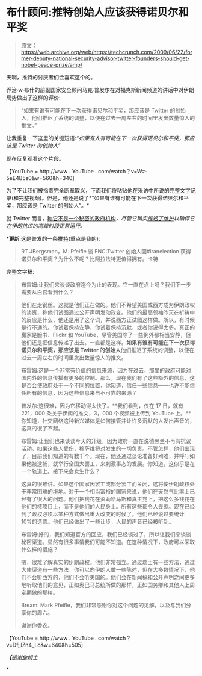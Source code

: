 # 布什顾问:推特创始人应该获得诺贝尔和平奖

> 原文：<https://web.archive.org/web/https://techcrunch.com/2009/06/22/former-deputy-national-security-advisor-twitter-founders-should-get-nobel-peace-prize/amp/>

 <amp-anim class="alignright size-full wp-image-75394 amp-wp-enforced-sizes i-amphtml-layout-intrinsic i-amphtml-layout-size-defined" title="nobel" src="https://web.archive.org/web/20230404032130im_/https://techcrunch.com/wp-content/uploads/2009/06/nobel.gif" alt="nobel" layout="intrinsic" i-amphtml-layout="intrinsic"><i-amphtml-sizer class="i-amphtml-sizer"></i-amphtml-sizer></amp-anim> 天啊，推特的讨厌者们会喜欢这个的。

乔治·w·布什的前副国家安全顾问马克·普发尔在对福克斯新闻频道的讲话中对伊朗局势做出了这样的评价:

> “如果有谁有可能在下一次获得诺贝尔和平奖，那应该是 Twitter 的创始人，他们推迟了系统的调整，以便在过去一周左右的时间里发出数量惊人的推文。”

让我重复一下这里的关键短语:*“如果有人有可能在下一次获得诺贝尔和平奖，那应该是 Twitter 的创始人”*

现在反复观看这个片段。

【YouTube = http://www . YouTube . com/watch？v=Wz-5eE4B5s0&w=560&h=340]

为了不让我们被指责完全断章取义，下面我们将粘贴他在采访中所说的完整文字记录(和完整视频)。但是，他还是说了*“如果有谁有可能在下一次获得诺贝尔和平奖，那应该是 Twitter 的创始人”。*

就 Twitter 而言，[称它不是一个秘密的政府机构](https://web.archive.org/web/20230404032130/https://techcrunch.com/2009/06/16/twitter-increases-capacity-pats-itself-on-back-denies-being-a-covert-government-agency/)*，尽管它确实[推迟了维护](https://web.archive.org/web/20230404032130/https://techcrunch.com/2009/06/15/twitter-reschedules-maintenance-to-allow-iranian-protests-to-continue/)以确保它在伊朗抗议的高峰时段正常运行。*

 ***更新**:这是普发的一条[推特](https://web.archive.org/web/20230404032130/http://twitter.com/pfeifle/status/2255506334)(重点是我的):

> RT JBergsman，M. Pfeifle 谈 FNC:Twitter 创始人因#iranelection 获得诺贝尔和平奖？为什么不呢？比阿拉法特更值得拥有。卡特

 <amp-img class="alignnone size-medium wp-image-75428 amp-wp-enforced-sizes i-amphtml-layout-intrinsic i-amphtml-layout-size-defined" title="picture-69" src="https://web.archive.org/web/20230404032130im_/https://techcrunch.com/wp-content/uploads/2009/06/picture-69-630x407.png" alt="picture-69" layout="intrinsic" i-amphtml-layout="intrinsic"><i-amphtml-sizer class="i-amphtml-sizer"></i-amphtml-sizer></amp-img> 

完整文字稿:

> 布雷姆:让我们来谈谈政府迄今为止的表现。它一直在点上吗？我们下一步需要从白宫看到什么？
> 
> 他们在走钢丝。这就是他们正在做的。他们不希望美国或西方成为伊朗政权的谈资，称他们试图通过公开声明发动政变。他们的最高领袖昨天在祈祷中的反应是什么，他还是用了这个词，并说西方正试图这样做。所以，有时候是行不通的。你试着保持安静，你试着保持沉默，或者你说得太多。真正的赢家是脸书、Flickr 和 YouTube，尽管美国除了一些例外都相当安静，但他们还是把信息传递了出去。一直都是这样。**如果有谁有可能在下一次获得诺贝尔和平奖，那应该是 Twitter 的创始人**他们推迟了系统的调整，以便在过去一周左右的时间里发出数量惊人的推文。
> 
> 布雷姆:这是一个非常有价值的信息来源，因为在过去，那里的政府可能对国内外的信息传播有更多的控制。那么，现在我们有了这些额外的信息，这是否会使政府处于一个不同的位置，你知道，信任一些信息——也许不能信任所有的信息，因为这些信息来自不可靠的来源？
> 
> 普发尔:这很难，因为它移动得太快了。**我们看到，仅在 17 日，就有 221，000 条关于伊朗的推文，3，000 个视频被上传到 YouTube 上。**你知道，社交网络这种新兴媒体是如何接管并让许多沉默的人发出声音的，这真的很了不起。
> 
> 布雷姆:让我们也来谈谈今天的升级，因为政府一直在说德黑兰不再有抗议活动。如果这些人受伤，穆萨维将对发生的一切负责。不管怎样，他们出现了，目前我们知道的有数千个。现在，他还通过谈论准备好殉难，并呼吁如果他被逮捕，就举行全国大罢工，来刺激事态的发展。你知道，这似乎是在一个轨道上。接下来会发生什么？
> 
> 这真的很难讲。如果这个国家因罢工或部分罢工而关闭，这将使伊朗政权处于非常困难的境地。对于一个相当富裕的国家来说，他们在天然气比率上已经有了很大的问题。他们把钱花在资助哈马斯和真主党上，把这么多钱花在他们的核项目上，而不是他们的人民身上。所有这些都令人畏缩。现在已经到了政权必须以某种方式做出重大改变的时候了。他们已经说过要统计 10%的选票。他们已经做出了一些让步，人民的声音已经被听到。
> 
> 布雷姆:好的，我们知道官方的回应，我们已经谈过了，所以让我们来谈谈秘密渠道。显然有很多事情我们可能不知道。在这种情况下，政府可以采取什么样的措施？
> 
> 嗯，很难了解真实的伊朗政权。他们非常孤立。通过瑞士有一些方法，通过大使渠道有一些方法，你可以向伊朗人做一些陈述，但在大多数情况下，他们不会听西方的，他们不会听美国的。他们会在新闻稿和公开声明之间更多地听取他们的意见，正如奥巴马总统所做的那样，正如国务卿和其他人上周定期做的那样。
> 
> Bream: Mark Pfeifle，我们非常感谢你对这个问题的见解，以及与我们分享你的周六。
> 
> 谢谢你香农。

【YouTube = http://www . YouTube . com/watch？v=DfjjlZn4_Lc&w=640&h=505]

*【感谢[詹姆士](https://web.archive.org/web/20230404032130/http://www.thesurgestrategies.com/)*

<amp-analytics data-credentials="include" class="i-amphtml-layout-fixed i-amphtml-layout-size-defined" i-amphtml-layout="fixed"></amp-analytics>*